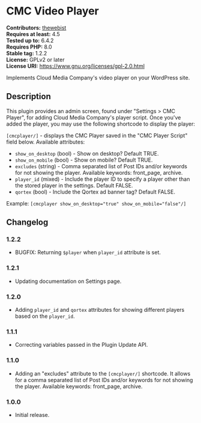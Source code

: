 # CMC Video Player #
**Contributors:** [thewebist](https://profiles.wordpress.org/thewebist/)  
**Requires at least:** 4.5  
**Tested up to:** 6.4.2  
**Requires PHP:** 8.0  
**Stable tag:** 1.2.2  
**License:** GPLv2 or later  
**License URI:** https://www.gnu.org/licenses/gpl-2.0.html  

Implements Cloud Media Company's video player on your WordPress site.

## Description ##

This plugin provides an admin screen, found under "Settings > CMC Player", for adding Cloud Media Company's player script. Once you've added the player, you may use the following shortcode to display the player:

`[cmcplayer/]` - displays the CMC Player saved in the "CMC Player Script" field below. Available attributes:

- `show_on_desktop` (bool) - Show on desktop? Default TRUE.
- `show_on_mobile` (bool) - Show on mobile? Default TRUE.
- `excludes` (string) - Comma separated list of Post IDs and/or keywords for not showing the player. Available keywords: front_page, archive.
- `player_id` (mixed) - Include the player ID to specify a player other than the stored player in the settings. Default FALSE.
- `qortex` (bool) - Include the Qortex ad banner tag? Default FALSE.

Example: `[cmcplayer show_on_desktop="true" show_on_mobile="false"/]`

## Changelog ##

### 1.2.2 ###
* BUGFIX: Returning `$player` when `player_id` attribute is set.

### 1.2.1 ###
* Updating documentation on Settings page.

### 1.2.0 ###
* Adding `player_id` and `qortex` attributes for showing different players based on the `player_id`.

### 1.1.1 ###
* Correcting variables passed in the Plugin Update API.

### 1.1.0 ###
* Adding an "excludes" attribute to the `[cmcplayer/]` shortcode. It allows for a comma separated list of Post IDs and/or keywords for not showing the player. Available keywords: front_page, archive.

### 1.0.0 ###
* Initial release.
